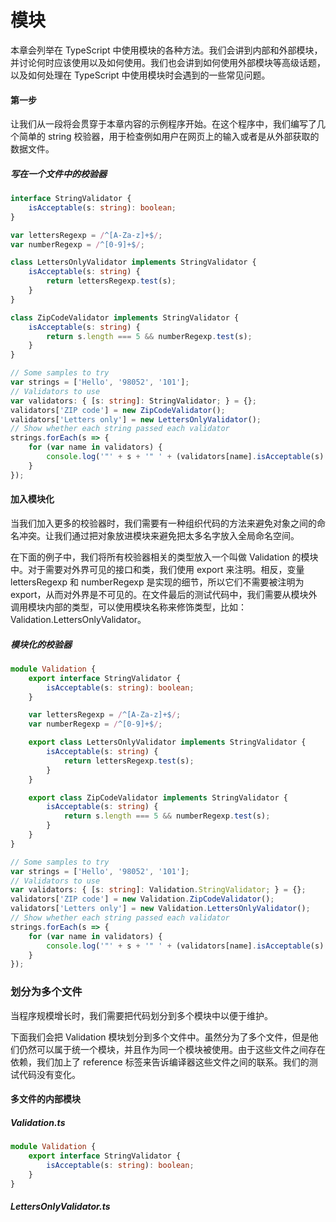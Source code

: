 # 模块

本章会列举在 TypeScript 中使用模块的各种方法。我们会讲到内部和外部模块，并讨论何时应该使用以及如何使用。我们也会讲到如何使用外部模块等高级话题，以及如何处理在 TypeScript 中使用模块时会遇到的一些常见问题。

#### 第一步

让我们从一段将会贯穿于本章内容的示例程序开始。在这个程序中，我们编写了几个简单的 string 校验器，用于检查例如用户在网页上的输入或者是从外部获取的数据文件。

##### 写在一个文件中的校验器

```ts
interface StringValidator {
    isAcceptable(s: string): boolean;
}

var lettersRegexp = /^[A-Za-z]+$/;
var numberRegexp = /^[0-9]+$/;

class LettersOnlyValidator implements StringValidator {
    isAcceptable(s: string) {
        return lettersRegexp.test(s);
    }
}

class ZipCodeValidator implements StringValidator {
    isAcceptable(s: string) {
        return s.length === 5 && numberRegexp.test(s);
    }
}

// Some samples to try
var strings = ['Hello', '98052', '101'];
// Validators to use
var validators: { [s: string]: StringValidator; } = {};
validators['ZIP code'] = new ZipCodeValidator();
validators['Letters only'] = new LettersOnlyValidator();
// Show whether each string passed each validator
strings.forEach(s => {
    for (var name in validators) {
        console.log('"' + s + '" ' + (validators[name].isAcceptable(s) ? ' matches ' : ' does not match ') + name);
    }
});
```

#### 加入模块化

当我们加入更多的校验器时，我们需要有一种组织代码的方法来避免对象之间的命名冲突。让我们通过把对象放进模块来避免把太多名字放入全局命名空间。

在下面的例子中，我们将所有校验器相关的类型放入一个叫做 Validation 的模块中。对于需要对外界可见的接口和类，我们使用 export 来注明。相反，变量 lettersRegexp 和 numberRegexp 是实现的细节，所以它们不需要被注明为 export，从而对外界是不可见的。在文件最后的测试代码中，我们需要从模块外调用模块内部的类型，可以使用模块名称来修饰类型，比如：Validation.LettersOnlyValidator。

##### 模块化的校验器

```ts
module Validation {
    export interface StringValidator {
        isAcceptable(s: string): boolean;
    }

    var lettersRegexp = /^[A-Za-z]+$/;
    var numberRegexp = /^[0-9]+$/;

    export class LettersOnlyValidator implements StringValidator {
        isAcceptable(s: string) {
            return lettersRegexp.test(s);
        }
    }

    export class ZipCodeValidator implements StringValidator {
        isAcceptable(s: string) {
            return s.length === 5 && numberRegexp.test(s);
        }
    }
}

// Some samples to try
var strings = ['Hello', '98052', '101'];
// Validators to use
var validators: { [s: string]: Validation.StringValidator; } = {};
validators['ZIP code'] = new Validation.ZipCodeValidator();
validators['Letters only'] = new Validation.LettersOnlyValidator();
// Show whether each string passed each validator
strings.forEach(s => {
    for (var name in validators) {
        console.log('"' + s + '" ' + (validators[name].isAcceptable(s) ? ' matches ' : ' does not match ') + name);
    }
});
```

### 划分为多个文件

当程序规模增长时，我们需要把代码划分到多个模块中以便于维护。

下面我们会把 Validation 模块划分到多个文件中。虽然分为了多个文件，但是他们仍然可以属于统一个模块，并且作为同一个模块被使用。由于这些文件之间存在依赖，我们加上了 reference 标签来告诉编译器这些文件之间的联系。我们的测试代码没有变化。

#### 多文件的内部模块

##### Validation.ts

```ts
module Validation {
    export interface StringValidator {
        isAcceptable(s: string): boolean;
    }
}
```

##### LettersOnlyValidator.ts
```ts


















